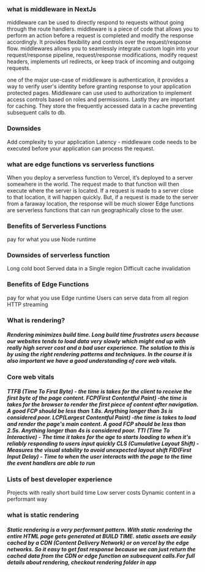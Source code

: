 ### what is middleware in NextJs

middleware can be used to directly respond to requests without going through the route handlers.
middleware is a piece of code that allows you to perform an action before a request is completed and modify the response accordingly. It provides flexibility and controls over the request/response flow.
middlewares allows you to seamlessly integrate custom login into your request/response pipeline, request/response modifications, modify request headers, implements url redirects, or keep track of incoming and outgoing requests.

one of the major use-case of middleware is authentication, it provides a way to verify user's identity before granting response to your application protected pages.
Middleware can use used to authorization to implement access controls based on roles and permissions. Lastly they are important for caching. They store the frequently accessed data in a cache preventing subsequent calls to db.

### Downsides

Add complexity to your application
Latency - middleware code needs to be executed before your application can process the request.

### what are edge functions vs serverless functions

When you deploy a serverless function to Vercel, it’s deployed to a server somewhere in the world.
The request made to that function will then execute where the server is located.
If a request is made to a server close to that location, it will happen quickly. But, if a request is made to the server from a faraway location, the response will be much slower
Edge functions are serverless functions that can run geographically close to the user.

### Benefits of Serverless Functions

pay for what you use
Node runtime

### Downsides of serverless function

Long cold boot
Served data in a Single region
Difficult cache invalidation

### Benefits of Edge Functions

pay for what you use
Edge runtime
Users can serve data from all region
HTTP streaming

### What is rendering?

##### Rendering minimizes build time. Long build time frustrates users because our websites tends to load data very slowly which might end up with really high server cost and a bad user experience. The solution to this is by using the right rendering patterns and techniques. In the course it is also important we have a good understanding of core web vitals.

### Core web vitals

##### TTFB (Time To First Byte) - the time is takes for the client to receive the first byte of the page content. FCP(First Contentful Paint) -the time is takes for the browser to render the first piece of content after navigation. A good FCP should be less than 1.8s. Anything longer than 3s is considered poor. LCP(Largest Contentful Paint) -the time is takes to load and render the page's main content. A good FCP should be less than 2.5s. Anything longer than 4s is considered poor. TTI (Time To Interactive) - The time it takes for the age to starts loading to when it's reliably responding to users input quickly CLS (Cumulative Layout Shift) - Measures the visual stability to avoid unexpected layout shift FID(First Input Delay) - Time to when the user interacts with the page to the time the event handlers are able to run

### Lists of best developer experience

Projects with really short build time
Low server costs
Dynamic content in a performant way

### what is static rendering

##### Static rendering is a very performant pattern. With static rendering the entire HTML page gets generated at BUILD TIME. static assets are easily cached by a CDN (Content Delivery Network) or on vercel by the edge networks. So it easy to get fast response because we can just return the cached data from the CDN or edge function on subsequent calls.For full details about rendering, checkout rendering folder in app
